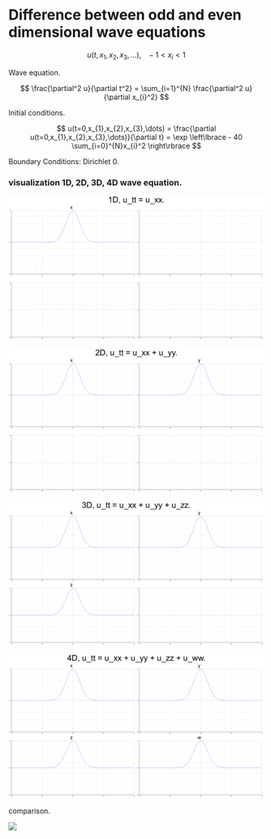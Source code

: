 # Difference between odd and even dimensional wave equations

$$
u(t,x_{1},x_{2},x_{3},\dots), \ \ \ -1 < x_{i} < 1
$$

Wave equation.

$$
\frac{\partial^2 u}{\partial t^2} = \sum_{i=1}^{N} \frac{\partial^2 u}{\partial x_{i}^2}
$$

Initial conditions.

$$
u(t=0,x_{1},x_{2},x_{3},\dots) = \frac{\partial u(t=0,x_{1},x_{2},x_{3},\dots)}{\partial t} = \exp \left\lbrace - 40 \sum_{i=0}^{N}x_{i}^2 \right\rbrace
$$

Boundary Conditions: Dirichlet 0.


### visualization 1D, 2D, 3D, 4D wave equation.

![](images/wave_1d.png)

![](images/wave_2d.png)

![](images/wave_3d.png)

![](images/wave_4d.png)

comparison.

![](images/wave_1_2_3_4d.gif)